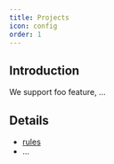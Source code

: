 ```yaml
---
title: Projects
icon: config
order: 1
---
```


## Introduction

We support foo feature, ...

## Details

- [rules](rules.md)
- ...

